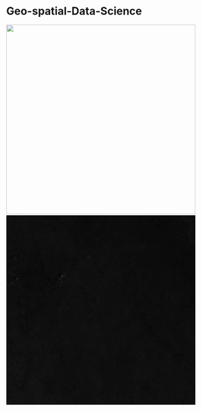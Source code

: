 # Geo-spatial-Data-Science
<img width="500" height="500" src="T43RGM_20190604T052659_TCI_20m.jpeg">
<img width="500" height="500" src="T43RGM_20190604T052659_B05_60m.jpeg">
